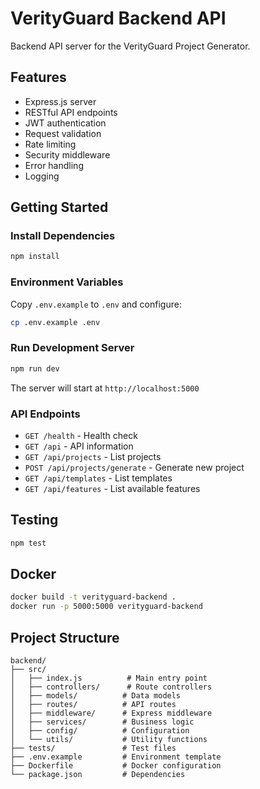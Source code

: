 # VerityGuard Backend API

Backend API server for the VerityGuard Project Generator.

## Features

- Express.js server
- RESTful API endpoints
- JWT authentication
- Request validation
- Rate limiting
- Security middleware
- Error handling
- Logging

## Getting Started

### Install Dependencies

```bash
npm install
```

### Environment Variables

Copy `.env.example` to `.env` and configure:

```bash
cp .env.example .env
```

### Run Development Server

```bash
npm run dev
```

The server will start at `http://localhost:5000`

### API Endpoints

- `GET /health` - Health check
- `GET /api` - API information
- `GET /api/projects` - List projects
- `POST /api/projects/generate` - Generate new project
- `GET /api/templates` - List templates
- `GET /api/features` - List available features

## Testing

```bash
npm test
```

## Docker

```bash
docker build -t verityguard-backend .
docker run -p 5000:5000 verityguard-backend
```

## Project Structure

```
backend/
├── src/
│   ├── index.js          # Main entry point
│   ├── controllers/      # Route controllers
│   ├── models/          # Data models
│   ├── routes/          # API routes
│   ├── middleware/      # Express middleware
│   ├── services/        # Business logic
│   ├── config/          # Configuration
│   └── utils/           # Utility functions
├── tests/               # Test files
├── .env.example         # Environment template
├── Dockerfile           # Docker configuration
└── package.json         # Dependencies
```

